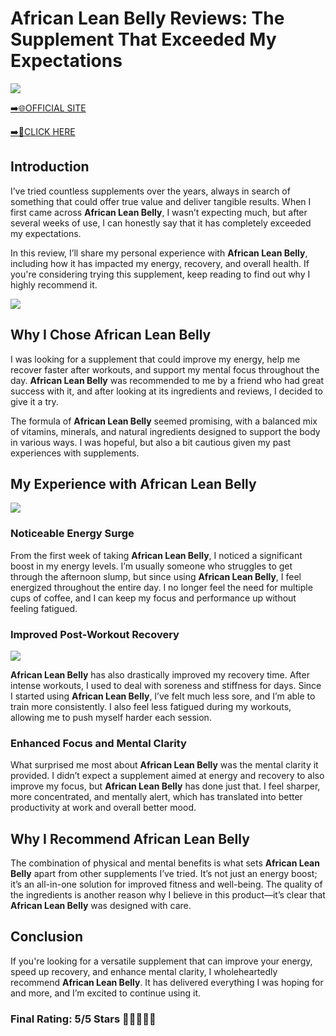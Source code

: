 # **African Lean Belly Reviews**: The Supplement That Exceeded My Expectations

[![](https://static.vecteezy.com/system/resources/thumbnails/019/896/014/small/buy-now-gradient-button-with-cart-symbol-buy-now-illustration-png.png)](https://edetoop.top/lander/sugarpreland-1/africleanbelly.html) 

[➡️🌐OFFICIAL SITE](https://edetoop.top/lander/sugarpreland-1/africleanbelly.html) 

[➡️🔗CLICK HERE](https://edetoop.top/lander/sugarpreland-1/africleanbelly.html) 


## Introduction

I’ve tried countless supplements over the years, always in search of something that could offer true value and deliver tangible results. When I first came across **African Lean Belly**, I wasn’t expecting much, but after several weeks of use, I can honestly say that it has completely exceeded my expectations.

In this review, I’ll share my personal experience with **African Lean Belly**, including how it has impacted my energy, recovery, and overall health. If you're considering trying this supplement, keep reading to find out why I highly recommend it.

[![](https://wallpapers.com/images/hd/red-order-now-button-udg4jcj4arvn8b0n-2.png)](https://edetoop.top/lander/sugarpreland-1/africleanbelly.html)  

## Why I Chose **African Lean Belly**

I was looking for a supplement that could improve my energy, help me recover faster after workouts, and support my mental focus throughout the day. **African Lean Belly** was recommended to me by a friend who had great success with it, and after looking at its ingredients and reviews, I decided to give it a try.

The formula of **African Lean Belly** seemed promising, with a balanced mix of vitamins, minerals, and natural ingredients designed to support the body in various ways. I was hopeful, but also a bit cautious given my past experiences with supplements.

## My Experience with **African Lean Belly**

[![](https://static.vecteezy.com/system/resources/thumbnails/019/896/014/small/buy-now-gradient-button-with-cart-symbol-buy-now-illustration-png.png)](https://edetoop.top/lander/sugarpreland-1/africleanbelly.html)

### Noticeable Energy Surge

From the first week of taking **African Lean Belly**, I noticed a significant boost in my energy levels. I’m usually someone who struggles to get through the afternoon slump, but since using **African Lean Belly**, I feel energized throughout the entire day. I no longer feel the need for multiple cups of coffee, and I can keep my focus and performance up without feeling fatigued.

### Improved Post-Workout Recovery

[![](https://wallpapers.com/images/hd/red-order-now-button-udg4jcj4arvn8b0n-2.png)](https://edetoop.top/lander/sugarpreland-1/africleanbelly.html)  

**African Lean Belly** has also drastically improved my recovery time. After intense workouts, I used to deal with soreness and stiffness for days. Since I started using **African Lean Belly**, I’ve felt much less sore, and I’m able to train more consistently. I also feel less fatigued during my workouts, allowing me to push myself harder each session.

### Enhanced Focus and Mental Clarity

What surprised me most about **African Lean Belly** was the mental clarity it provided. I didn’t expect a supplement aimed at energy and recovery to also improve my focus, but **African Lean Belly** has done just that. I feel sharper, more concentrated, and mentally alert, which has translated into better productivity at work and overall better mood.

## Why I Recommend **African Lean Belly**

The combination of physical and mental benefits is what sets **African Lean Belly** apart from other supplements I’ve tried. It’s not just an energy boost; it’s an all-in-one solution for improved fitness and well-being. The quality of the ingredients is another reason why I believe in this product—it’s clear that **African Lean Belly** was designed with care.

## Conclusion

If you're looking for a versatile supplement that can improve your energy, speed up recovery, and enhance mental clarity, I wholeheartedly recommend **African Lean Belly**. It has delivered everything I was hoping for and more, and I’m excited to continue using it.

### Final Rating: 5/5 Stars 🌟🌟🌟🌟🌟
